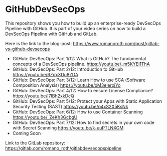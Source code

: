 # GitHubDevSecOps
This repository shows you how to build up an enterprise-ready DevSecOps Pipeline with GitHub. 
It is part of your video series on how to build a DevSecOps Pipeline with GitHub and GitLab.

Here is the link to the blog-post: https://www.romanoroth.com/post/gitlab-vs-github-devsecops

- GitHub: DevSecOps: Part 1/12: What is GitHub? The fundamental concepts of a DevSecOps pipeline. https://youtu.be/_m5KYEi1ThA
- GitHub: DevSecOps: Part 2/12: Introduction to GitHub https://youtu.be/6ZdxXDu8ZDA 
- GitHub: DevSecOps: Part 3/12: Learn How to use SCA (Software Composition Analysis) https://youtu.be/xM3elerxjYo
- GitHub: DevSecOps: Part 4/12: How to ensure License Compliance? https://youtu.be/l7IBh2xkDcQ
- GitHub: DevSecOps: Part 5/12: Protect your Apps with Static Application Security Testing (SAST) https://youtu.be/p4xS2X5KsNk
- GitHub: DevSecOps: Part 6/12: How to use Container Scanning https://youtu.be/_ZeKh3GcbgU
- GitHub: DevSecOps: Part 7/12: How to find secrets in your own code with Secret Scanning https://youtu.be/k-uuPTLNXGM 
- Coming Soon


Link to the GitLab repository: https://gitlab.com/romano_roth/gitlabdevsecopspipeline
